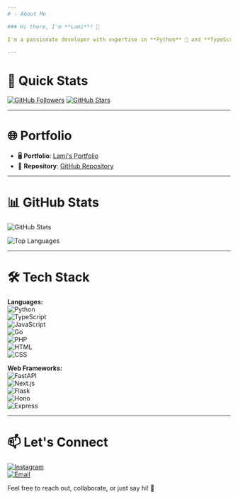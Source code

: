 ```yaml
---
# 💡 About Me

### Hi there, I'm **Lami**! 👋

I'm a passionate developer with expertise in **Python** 🐍 and **TypeScript** 🌐. My focus lies in building cutting-edge web applications using frameworks like **FastAPI** and **Next.js**. 

---
```


# 🚀 Quick Stats

[![GitHub Followers](https://img.shields.io/github/followers/c7e715d1b04b17683718fb1e8944cc28?style=for-the-badge&logo=github)](https://github.com/c7e715d1b04b17683718fb1e8944cc28?tab=followers)
[![GitHub Stars](https://img.shields.io/github/stars/c7e715d1b04b17683718fb1e8944cc28?style=for-the-badge&logo=github)](https://github.com/c7e715d1b04b17683718fb1e8944cc28?tab=repositories)

---

# 🌐 Portfolio

- 🖥️ **Portfolio**: [Lami's Portfolio](https://c7e715d1b04b17683718fb1e8944cc28.github.io/)
- 📂 **Repository**: [GitHub Repository](https://github.com/c7e715d1b04b17683718fb1e8944cc28/c7e715d1b04b17683718fb1e8944cc28.github.io)

---

# 📊 GitHub Stats

![GitHub Stats](https://github-readme-stats.vercel.app/api?username=c7e715d1b04b17683718fb1e8944cc28&show_icons=true&count_private=true&hide=prs,issues,contribs&theme=tokyonight)

![Top Languages](https://github-readme-stats.vercel.app/api/top-langs/?username=c7e715d1b04b17683718fb1e8944cc28&layout=compact&theme=tokyonight)

---

# 🛠️ Tech Stack

**Languages:**  
![Python](https://img.shields.io/badge/Python-3776AB?style=for-the-badge&logo=python&logoColor=white)  
![TypeScript](https://img.shields.io/badge/TypeScript-007ACC?style=for-the-badge&logo=typescript&logoColor=white)  
![JavaScript](https://img.shields.io/badge/JavaScript-F7DF1E?style=for-the-badge&logo=javascript&logoColor=black)  
![Go](https://img.shields.io/badge/Go-00ADD8?style=for-the-badge&logo=go&logoColor=white)  
![PHP](https://img.shields.io/badge/PHP-777BB4?style=for-the-badge&logo=php&logoColor=white)  
![HTML](https://img.shields.io/badge/HTML5-E34F26?style=for-the-badge&logo=html5&logoColor=white)  
![CSS](https://img.shields.io/badge/CSS3-1572B6?style=for-the-badge&logo=css3&logoColor=white)

**Web Frameworks:**  
![FastAPI](https://img.shields.io/badge/FastAPI-009688?style=for-the-badge&logo=fastapi&logoColor=white)  
![Next.js](https://img.shields.io/badge/Next.js-000000?style=for-the-badge&logo=next.js&logoColor=white)  
![Flask](https://img.shields.io/badge/Flask-000000?style=for-the-badge&logo=flask&logoColor=white)  
![Hono](https://img.shields.io/badge/Hono-E34F26?style=for-the-badge&logo=html5&logoColor=white)  
![Express](https://img.shields.io/badge/Express-000000?style=for-the-badge&logo=express&logoColor=white)

---

# 📫 Let's Connect

[![Instagram](https://img.shields.io/badge/-Instagram-E4405F?style=for-the-badge&logo=Instagram&logoColor=white)](https://www.instagram.com/kohnoselami)  
[![Email](https://img.shields.io/badge/-Email-D14836?style=for-the-badge&logo=Gmail&logoColor=white)](mailto:info@lami.anonaddy.com)

Feel free to reach out, collaborate, or just say hi! 🚀
